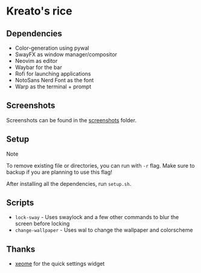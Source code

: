 # Kreato's rice

## Dependencies
* Color-generation using pywal
* SwayFX as window manager/compositor
* Neovim as editor
* Waybar for the bar
* Rofi for launching applications
* NotoSans Nerd Font as the font
* Warp as the terminal + prompt

## Screenshots
Screenshots can be found in the [screenshots](./screenshots) folder.

## Setup
> [!NOTE]  
> To remove existing file or directories, you can run with `-r` flag. Make sure to backup if you are planning to use this flag!

After installing all the dependencies, run `setup.sh`.

## Scripts

* `lock-sway` - Uses swaylock and a few other commands to blur the screen before locking
* `change-wallpaper` - Uses wal to change the wallpaper and colorscheme

## Thanks
* [xeome](https://github.com/xeome/dots) for the quick settings widget
